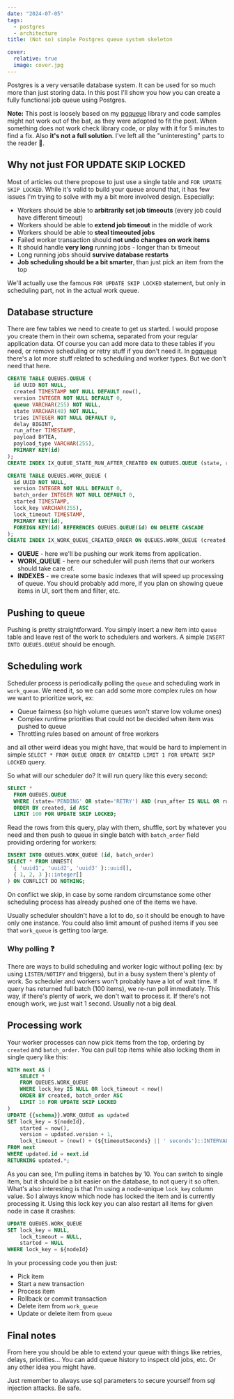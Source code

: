 ```yaml
---
date: "2024-07-05"
tags:
  - postgres
  - architecture
title: (Not so) simple Postgres queue system skeleton

cover:
  relative: true
  image: cover.jpg
---
```


Postgres is a very versatile database system. It can be used for so much more than
just storing data. In this post I'll show you how you can create a fully
functional job queue using Postgres.

**Note:** This post is loosely based on my [pgqueue](https://github.com/marekpiechut/pgqueue) library and code samples might not
work out of the bat, as they were adopted to fit the post. When something does not
work check library code, or play with it for 5 minutes to find a fix. Also **it's not a full
solution**. I've left all the "uninteresting" parts to the reader 🤭.

## Why not just **FOR UPDATE SKIP LOCKED**

Most of articles out there propose to just use a single table and `FOR UPDATE SKIP LOCKED`. While it's valid
to build your queue around that, it has few issues I'm trying to solve with my a bit more involved design. Especially:

- Workers should be able to **arbitrarily set job timeouts** (every job could have different timeout)
- Workers should be able to **extend job timeout** in the middle of work
- Workers should be able to **steal timeouted jobs**
- Failed worker transaction should **not undo changes on work items**
- It should handle **very long** running jobs - longer than tx timeout
- Long running jobs should **survive database restarts**
- **Job scheduling should be a bit smarter**, than just pick an item from the top

We'll actually use the famous `FOR UPDATE SKIP LOCKED` statement, but only in scheduling part,
not in the actual work queue.

## Database structure

There are few tables we need to create to get us started. I would propose you create them
in their own schema, separated from your regular application data. Of course you can add
more data to these tables if you need, or remove scheduling or retry stuff if you don't need it.
In [pgqueue](https://github.com/marekpiechut/pgqueue) there's a lot more stuff related to scheduling
and worker types. But we don't need that here.

```sql
CREATE TABLE QUEUES.QUEUE (
  id UUID NOT NULL,
  created TIMESTAMP NOT NULL DEFAULT now(),
  version INTEGER NOT NULL DEFAULT 0,
  queue VARCHAR(255) NOT NULL,
  state VARCHAR(40) NOT NULL,
  tries INTEGER NOT NULL DEFAULT 0,
  delay BIGINT,
  run_after TIMESTAMP,
  payload BYTEA,
  payload_type VARCHAR(255),
  PRIMARY KEY(id)
);
CREATE INDEX IX_QUEUE_STATE_RUN_AFTER_CREATED ON QUEUES.QUEUE (state, run_after, created);

CREATE TABLE QUEUES.WORK_QUEUE (
  id UUID NOT NULL,
  version INTEGER NOT NULL DEFAULT 0,
  batch_order INTEGER NOT NULL DEFAULT 0,
  started TIMESTAMP,
  lock_key VARCHAR(255),
  lock_timeout TIMESTAMP,
  PRIMARY KEY(id),
  FOREIGN KEY(id) REFERENCES QUEUES.QUEUE(id) ON DELETE CASCADE
);
CREATE INDEX IX_WORK_QUEUE_CREATED_ORDER ON QUEUES.WORK_QUEUE (created, batch_order)
```

- **QUEUE** - here we'll be pushing our work items from application.
- **WORK_QUEUE** - here our scheduler will push items that our workers should take care of.
- **INDEXES** - we create some basic indexes that will speed up processing of queue.
  You should probably add more, if you plan on showing queue items in UI, sort them and filter, etc.

## Pushing to queue

Pushing is pretty straightforward. You simply insert a new item into `queue` table and leave
rest of the work to schedulers and workers. A simple `INSERT INTO QUEUES.QUEUE` should be enough.

## Scheduling work

Scheduler process is periodically polling the `queue` and scheduling work in `work_queue`.
We need it, so we can add some more complex rules on how we want to prioritize work, ex:

- Queue fairness (so high volume queues won't starve low volume ones)
- Complex runtime priorities that could not be decided when item was pushed to queue
- Throttling rules based on amount of free workers

and all other weird ideas you might have, that would be hard to implement in
simple `SELECT * FROM QUEUE ORDER BY CREATED LIMIT 1 FOR UPDATE SKIP LOCKED` query.

So what will our scheduler do? It will run query like this every second:

```sql
SELECT *
  FROM QUEUES.QUEUE
  WHERE (state='PENDING' OR state='RETRY') AND (run_after IS NULL OR run_after <= now())
  ORDER BY created, id ASC
  LIMIT 100 FOR UPDATE SKIP LOCKED;
```

Read the rows from this query, play with them, shuffle, sort by whatever you need and then push to queue
in single batch with `batch_order` field providing ordering for workers:

```sql
INSERT INTO QUEUES.WORK_QUEUE (id, batch_order)
SELECT * FROM UNNEST(
  { 'uuid1', 'uuid2', 'uuid3' }::uuid[],
  { 1, 2, 3 }::integer[]
) ON CONFLICT DO NOTHING;
```

On conflict we skip, in case by some random circumstance some other scheduling process has already pushed
one of the items we have.

Usually scheduler shouldn't have a lot to do, so it should be enough to have only one instance. You could also
limit amount of pushed items if you see that `work_queue` is getting too large.

### Why polling ❓

There are ways to build scheduling and worker logic without polling (ex: by using `LISTEN/NOTIFY` and triggers),
but in a busy system there's plenty of work. So scheduler and workers won't probably have a lot of wait time.
If query has returned full batch (100 items), we re-run poll immediately. This way, if there's plenty of work,
we don't wait to process it. If there's not enough work, we just wait 1 second. Usually not a big deal.

## Processing work

Your worker processes can now pick items from the top, ordering by `created` and `batch_order`.
You can pull top items while also locking them in single query like this:

```sql
WITH next AS (
    SELECT *
    FROM QUEUES.WORK_QUEUE
    WHERE lock_key IS NULL OR lock_timeout < now()
    ORDER BY created, batch_order ASC
    LIMIT 10 FOR UPDATE SKIP LOCKED
)
UPDATE {{schema}}.WORK_QUEUE as updated
SET lock_key = ${nodeId},
    started = now(),
    version = updated.version + 1,
    lock_timeout = (now() + (${timeoutSeconds} || ' seconds')::INTERVAL)
FROM next
WHERE updated.id = next.id
RETURNING updated.*;
```

As you can see, I'm pulling items in batches by 10. You can switch to single item, but it
should be a bit easier on the database, to not query it so often. What's also interesting
is that I'm using a node-unique `lock_key` column value. So I always know which node 
has locked the item and is currently processing it. Using this lock key you
can also restart all items for given node in case it crashes:

```sql
UPDATE QUEUES.WORK_QUEUE
SET lock_key = NULL,
    lock_timeout = NULL,
    started = NULL
WHERE lock_key = ${nodeId}
```

In your processing code you then just:

- Pick item
- Start a new transaction
- Process item
- Rollback or commit transaction
- Delete item from `work_queue`
- Update or delete item from `queue`

## Final notes

From here you should be able to extend your queue with things like retries,
delays, priorities... You can add queue history to inspect
old jobs, etc. Or any other idea you might have.

Just remember to always use sql parameters to
secure yourself from sql injection attacks. Be safe.

